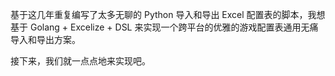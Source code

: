基于这几年重复编写了太多无聊的 Python 导入和导出 Excel 配置表的脚本，我想基于 Golang + Excelize + DSL 来实现一个跨平台的优雅的游戏配置表通用无痛导入和导出方案。

接下来，我们就一点点地来实现吧。
